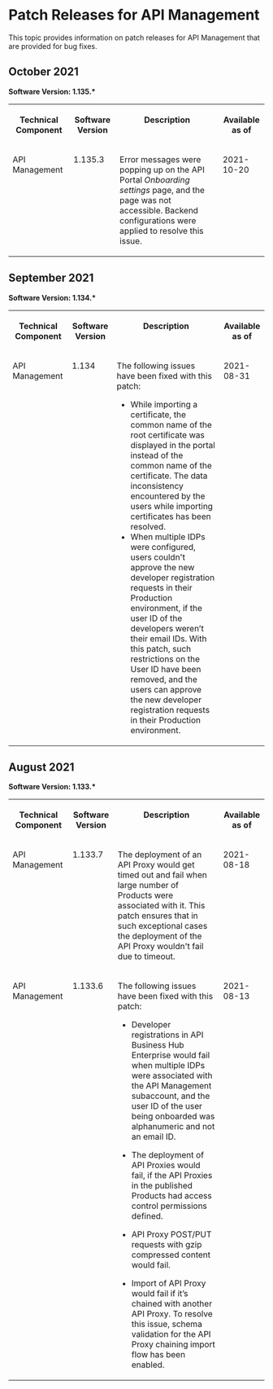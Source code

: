 <!-- loio6ddd927cbeaa42e384dc903e6002e269 -->

# Patch Releases for API Management

This topic provides information on patch releases for API Management that are provided for bug fixes.



<a name="loio6ddd927cbeaa42e384dc903e6002e269__section_u3g_xqj_hrb"/>

## October 2021

**Software Version: 1.135.\***


<table>
<tr>
<th valign="top">

Technical Component



</th>
<th valign="top">

Software Version



</th>
<th valign="top">

Description



</th>
<th valign="top">

Available as of



</th>
</tr>
<tr>
<td valign="top">

API Management



</td>
<td valign="top">

1.135.3



</td>
<td valign="top">

Error messages were popping up on the API Portal *Onboarding settings* page, and the page was not accessible. Backend configurations were applied to resolve this issue.



</td>
<td valign="top">

2021-10-20



</td>
</tr>
</table>



<a name="loio6ddd927cbeaa42e384dc903e6002e269__section_xhf_n44_sqb"/>

## September 2021

**Software Version: 1.134.\***


<table>
<tr>
<th valign="top">

Technical Component



</th>
<th valign="top">

Software Version



</th>
<th valign="top">

Description



</th>
<th valign="top">

Available as of



</th>
</tr>
<tr>
<td valign="top">

API Management



</td>
<td valign="top">

1.134



</td>
<td valign="top">

The following issues have been fixed with this patch:

-   While importing a certificate, the common name of the root certificate was displayed in the portal instead of the common name of the certificate. The data inconsistency encountered by the users while importing certificates has been resolved.
-   When multiple IDPs were configured, users couldn't approve the new developer registration requests in their Production environment, if the user ID of the developers weren’t their email IDs. With this patch, such restrictions on the User ID have been removed, and the users can approve the new developer registration requests in their Production environment.




</td>
<td valign="top">

2021-08-31



</td>
</tr>
</table>



<a name="loio6ddd927cbeaa42e384dc903e6002e269__section_gjf_4jx_gqb"/>

## August 2021

**Software Version: 1.133.\***


<table>
<tr>
<th valign="top">

Technical Component



</th>
<th valign="top">

Software Version



</th>
<th valign="top">

Description



</th>
<th valign="top">

Available as of



</th>
</tr>
<tr>
<td valign="top">

API Management



</td>
<td valign="top">

1.133.7



</td>
<td valign="top">

The deployment of an API Proxy would get timed out and fail when large number of Products were associated with it. This patch ensures that in such exceptional cases the deployment of the API Proxy wouldn't fail due to timeout.



</td>
<td valign="top">

2021-08-18



</td>
</tr>
<tr>
<td valign="top">

API Management



</td>
<td valign="top">

1.133.6



</td>
<td valign="top">

The following issues have been fixed with this patch:

-   Developer registrations in API Business Hub Enterprise would fail when multiple IDPs were associated with the API Management subaccount, and the user ID of the user being onboarded was alphanumeric and not an email ID.

-   The deployment of API Proxies would fail, if the API Proxies in the published Products had access control permissions defined.

-   API Proxy POST/PUT requests with gzip compressed content would fail.

-   Import of API Proxy would fail if it’s chained with another API Proxy. To resolve this issue, schema validation for the API Proxy chaining import flow has been enabled.




</td>
<td valign="top">

2021-08-13



</td>
</tr>
</table>

